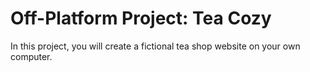 # Off-Platform Project: Tea Cozy
In this project, you will create a fictional tea shop website on your own computer.